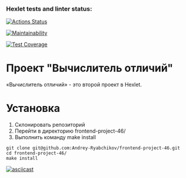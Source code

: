 ### Hexlet tests and linter status:
[![Actions Status](https://github.com/Andrey-Ryabchikov/frontend-project-46/actions/workflows/hexlet-check.yml/badge.svg)](https://github.com/Andrey-Ryabchikov/frontend-project-46/actions)

[![Maintainability](https://api.codeclimate.com/v1/badges/4565a3c0f8f11f586532/maintainability)](https://codeclimate.com/github/Andrey-Ryabchikov/frontend-project-46/maintainability)

[![Test Coverage](https://api.codeclimate.com/v1/badges/4565a3c0f8f11f586532/test_coverage)](https://codeclimate.com/github/Andrey-Ryabchikov/frontend-project-46/test_coverage)


# Проект "Вычислитель отличий"

«Вычислитель отличий» - это второй проект в Hexlet.

# Установка
<ol>
    <li>Склонировать репозиторий</li>
    <li>Перейти в директорию frontend-project-46/</li>
    <li>Выполнить команду make install</li>
</ol>

```
git clone git@github.com:Andrey-Ryabchikov/frontend-project-46.git
cd frontend-project-46/
make install

```


[![asciicast](https://asciinema.org/a/Pd8yrTyg6Y3Agl28w4o25dNas.svg)](https://asciinema.org/a/Pd8yrTyg6Y3Agl28w4o25dNas)